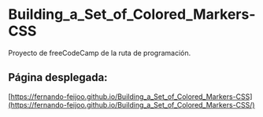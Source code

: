 # Building_a_Set_of_Colored_Markers-CSS
Proyecto de freeCodeCamp de la ruta de programación.

## Página desplegada:

[https://fernando-feijoo.github.io/Building_a_Set_of_Colored_Markers-CSS](https://fernando-feijoo.github.io/Building_a_Set_of_Colored_Markers-CSS/)